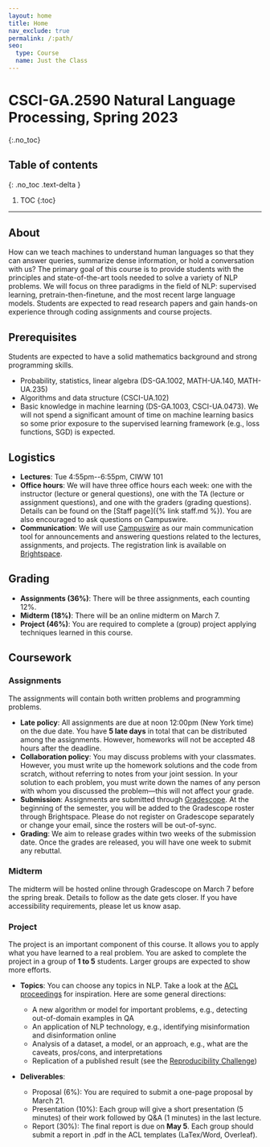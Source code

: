 ```yaml
---
layout: home
title: Home 
nav_exclude: true
permalink: /:path/
seo:
  type: Course
  name: Just the Class
---
```


# CSCI-GA.2590 Natural Language Processing, Spring 2023 
{:.no_toc}

## Table of contents
{: .no_toc .text-delta }

1. TOC
{:toc}

---

## About

How can we teach machines to understand human languages so that they can answer queries, summarize dense information, or hold a conversation with us? The primary goal of this course is to provide students with the principles and state-of-the-art tools needed to solve a variety of NLP problems. We will focus on three paradigms in the field of NLP: supervised learning, pretrain-then-finetune, and the most recent large language models. Students are expected to read research papers and gain hands-on experience through coding assignments and course projects.

## Prerequisites

Students are expected to have a solid mathematics background and strong programming skills.

- Probability, statistics, linear algebra (DS-GA.1002, MATH-UA.140, MATH-UA.235)
- Algorithms and data structure (CSCI-UA.102)
- Basic knowledge in machine learning (DS-GA.1003, CSCI-UA.0473). We will not spend a significant amount of time on machine learning basics so some prior exposure to the supervised learning framework (e.g., loss functions, SGD) is expected.

## Logistics

- **Lectures**: Tue 4:55pm--6:55pm, CIWW 101
- **Office hours**: We will have three office hours each week: one with the instructor (lecture or general questions), one with the TA (lecture or assignment questions), and one with the graders (grading questions). Details can be found on the [Staff page]({% link staff.md %}). You are also encouraged to ask questions on Campuswire.
- **Communication**: We will use [Campuswire](https://campuswire.com/c/GC1A61E84) as our main communication tool for announcements and answering questions related to the lectures, assignments, and projects. The registration link is available on [Brightspace](https://brightspace.nyu.edu/d2l/home/265744).

## Grading

- **Assignments (36%)**: There will be three assignments, each counting 12%.
- **Midterm (18%)**: There will be an online midterm on March 7.
- **Project (46%)**: You are required to complete a (group) project applying techniques learned in this course.

## Coursework
### Assignments
The assignments will contain both written problems and programming problems.

- **Late policy**: All assignments are due at noon 12:00pm (New York time) on the due date. You have **5 late days** in total that can be distributed among the assignments. However, homeworks will not be accepted 48 hours after the deadline.
- **Collaboration policy**: You may discuss problems with your classmates. However, you must write up the homework solutions and the code from scratch, without referring to notes from your joint session. In your solution to each problem, you must write down the names of any person with whom you discussed the problem—this will not affect your grade.
- **Submission**: Assignments are submitted through [Gradescope](https://www.gradescope.com/courses/501450). At the beginning of the semester, you will be added to the Gradescope roster through Brightspace. Please do not register on Gradescope separately or change your email, since the rosters will be out-of-sync. 
- **Grading**: We aim to release grades within two weeks of the submission date. Once the grades are released, you will have one week to submit any rebuttal.

### Midterm
The midterm will be hosted online through Gradescope on March 7 before the spring break. Details to follow as the date gets closer. If you have accessibility requirements, please let us know asap.

### Project
The project is an important component of this course.
It allows you to apply what you have learned to a real problem. You are asked to complete the project in a group of **1 to 5** students. Larger groups are expected to show more efforts. 

- **Topics**: You can choose any topics in NLP. Take a look at the [ACL proceedings](https://www.aclweb.org/anthology/) for inspiration. Here are some general directions:
  - A new algorithm or model for important problems, e.g., detecting out-of-domain examples in QA
  - An application of NLP technology, e.g., identifying misinformation and disinformation online
  - Analysis of a dataset, a model, or an approach, e.g., what are the caveats, pros/cons, and interpretations
  - Replication of a published result (see the [Reproducibility Challenge](https://arxiv.org/pdf/2003.12206.pdf))

- **Deliverables**:
  - Proposal (6%): You are required to submit a one-page proposal by March 21.
  - Presentation (10%): Each group will give a short presentation (5 minutes) of their work followed by Q&A (1 minutes) in the last lecture.
  - Report (30%): The final report is due on **May 5**. Each group should submit a report in .pdf in the ACL templates (LaTex/Word, Overleaf).
